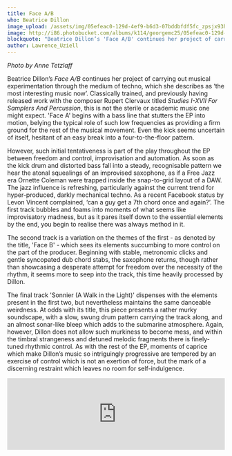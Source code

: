 ```yaml
---
title: Face A/B
who: Beatrice Dillon
image_upload: /assets/img/05efeac0-129d-4ef9-b6d3-07bddbfdf5fc_zpsjx93hj57.JPG
image: http://i86.photobucket.com/albums/k114/georgemc25/05efeac0-129d-4ef9-b6d3-07bddbfdf5fc_zpsjx93hj57.jpg
blockquote: "Beatrice Dillon’s 'Face A/B' continues her project of carrying out musical experimentation through the medium of techno, which she describes as ‘the most interesting music now’."
author: Lawrence_Uziell
---
```

_Photo by Anne Tetzlaff_

Beatrice Dillon’s _Face A/B_ continues her project of carrying out musical experimentation through the medium of techno, which she describes as ‘the most interesting music now’. Classically trained, and previously having released work with the composer Rupert Clervaux titled _Studies I-XVII For Samplers And Percussion_, this is not the sterile or academic music one might expect. 'Face A' begins with a bass line that stutters the EP into motion, belying the typical role of such low frequencies as providing a firm ground for the rest of the musical movement. Even the kick seems uncertain of itself, hesitant of an easy break into a four-to-the-floor pattern. 

However, such initial tentativeness is part of the play throughout the EP between freedom and control, improvisation and automation. As soon as the kick drum and distorted bass fall into a steady, recognisable pattern we hear the atonal squealings of an improvised saxophone, as if a Free Jazz era Ornette Coleman were trapped inside the snap-to-grid layout of a DAW. The jazz influence is refreshing, particularly against the current trend for hyper-produced, darkly mechanical techno. As a recent Facebook status by Levon Vincent complained, ‘can a guy get a 7th chord once and again?’. The first track bubbles and foams into moments of what seems like improvisatory madness, but as it pares itself down to the essential elements by the end, you begin to realise there was always method in it.

The second track is a variation on the themes of the first -  as denoted by the title, 'Face B' - which sees its elements succumbing to more control on the part of the producer. Beginning with stable, metronomic clicks and gentle syncopated dub chord stabs, the saxophone returns, though rather than showcasing a desperate attempt for freedom over the necessity of the rhythm, it seems more to seep into the track, this time heavily processed by Dillon. 

The final track 'Sonnier (A Walk in the Light)' dispenses with the elements present in the first two, but nevertheless maintains the same danceable weirdness. At odds with its title, this piece presents a rather murky soundscape, with a slow, swung drum pattern carrying the track along, and an almost sonar-like bleep which adds to the submarine atmosphere. Again, however, Dillon does not allow such murkiness to become mess, and within the timbral strangeness and detuned melodic fragments there is finely-tuned rhythmic control. As with the rest of the EP, moments of caprice which make Dillon’s music so intriguingly progressive are tempered by an exercise of control which is not an exertion of force, but the mark of a discerning restraint which leaves no room for self-indulgence.

<iframe width="100%" height="166" scrolling="no" frameborder="no" src="https://w.soundcloud.com/player/?url=https%3A//api.soundcloud.com/tracks/218032564&amp;color=999999&amp;auto_play=false&amp;hide_related=false&amp;show_comments=true&amp;show_user=true&amp;show_reposts=false"></iframe>
